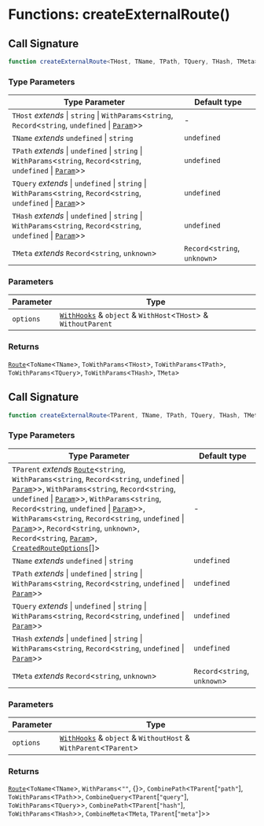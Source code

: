 # Functions: createExternalRoute()

## Call Signature

```ts
function createExternalRoute<THost, TName, TPath, TQuery, THash, TMeta>(options): Route<ToName<TName>, ToWithParams<THost>, ToWithParams<TPath>, ToWithParams<TQuery>, ToWithParams<THash>, TMeta>
```

### Type Parameters

| Type Parameter | Default type |
| ------ | ------ |
| `THost` *extends* \| `string` \| `WithParams`\<`string`, `Record`\<`string`, `undefined` \| [`Param`](../types/Param.md)\>\> | - |
| `TName` *extends* `undefined` \| `string` | `undefined` |
| `TPath` *extends* \| `undefined` \| `string` \| `WithParams`\<`string`, `Record`\<`string`, `undefined` \| [`Param`](../types/Param.md)\>\> | `undefined` |
| `TQuery` *extends* \| `undefined` \| `string` \| `WithParams`\<`string`, `Record`\<`string`, `undefined` \| [`Param`](../types/Param.md)\>\> | `undefined` |
| `THash` *extends* \| `undefined` \| `string` \| `WithParams`\<`string`, `Record`\<`string`, `undefined` \| [`Param`](../types/Param.md)\>\> | `undefined` |
| `TMeta` *extends* `Record`\<`string`, `unknown`\> | `Record`\<`string`, `unknown`\> |

### Parameters

| Parameter | Type |
| ------ | ------ |
| `options` | [`WithHooks`](../types/WithHooks.md) & `object` & `WithHost`\<`THost`\> & `WithoutParent` |

### Returns

[`Route`](../types/Route.md)\<`ToName`\<`TName`\>, `ToWithParams`\<`THost`\>, `ToWithParams`\<`TPath`\>, `ToWithParams`\<`TQuery`\>, `ToWithParams`\<`THash`\>, `TMeta`\>

## Call Signature

```ts
function createExternalRoute<TParent, TName, TPath, TQuery, THash, TMeta>(options): Route<ToName<TName>, WithParams<"", {}>, CombinePath<TParent["path"], ToWithParams<TPath>>, CombineQuery<TParent["query"], ToWithParams<TQuery>>, CombinePath<TParent["hash"], ToWithParams<THash>>, CombineMeta<TMeta, TParent["meta"]>>
```

### Type Parameters

| Type Parameter | Default type |
| ------ | ------ |
| `TParent` *extends* [`Route`](../types/Route.md)\<`string`, `WithParams`\<`string`, `Record`\<`string`, `undefined` \| [`Param`](../types/Param.md)\>\>, `WithParams`\<`string`, `Record`\<`string`, `undefined` \| [`Param`](../types/Param.md)\>\>, `WithParams`\<`string`, `Record`\<`string`, `undefined` \| [`Param`](../types/Param.md)\>\>, `WithParams`\<`string`, `Record`\<`string`, `undefined` \| [`Param`](../types/Param.md)\>\>, `Record`\<`string`, `unknown`\>, `Record`\<`string`, [`Param`](../types/Param.md)\>, [`CreatedRouteOptions`](../types/CreatedRouteOptions.md)[]\> | - |
| `TName` *extends* `undefined` \| `string` | `undefined` |
| `TPath` *extends* \| `undefined` \| `string` \| `WithParams`\<`string`, `Record`\<`string`, `undefined` \| [`Param`](../types/Param.md)\>\> | `undefined` |
| `TQuery` *extends* \| `undefined` \| `string` \| `WithParams`\<`string`, `Record`\<`string`, `undefined` \| [`Param`](../types/Param.md)\>\> | `undefined` |
| `THash` *extends* \| `undefined` \| `string` \| `WithParams`\<`string`, `Record`\<`string`, `undefined` \| [`Param`](../types/Param.md)\>\> | `undefined` |
| `TMeta` *extends* `Record`\<`string`, `unknown`\> | `Record`\<`string`, `unknown`\> |

### Parameters

| Parameter | Type |
| ------ | ------ |
| `options` | [`WithHooks`](../types/WithHooks.md) & `object` & `WithoutHost` & `WithParent`\<`TParent`\> |

### Returns

[`Route`](../types/Route.md)\<`ToName`\<`TName`\>, `WithParams`\<`""`, \{\}\>, `CombinePath`\<`TParent`\[`"path"`\], `ToWithParams`\<`TPath`\>\>, `CombineQuery`\<`TParent`\[`"query"`\], `ToWithParams`\<`TQuery`\>\>, `CombinePath`\<`TParent`\[`"hash"`\], `ToWithParams`\<`THash`\>\>, `CombineMeta`\<`TMeta`, `TParent`\[`"meta"`\]\>\>
